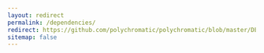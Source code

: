 ```yaml
---
layout: redirect
permalink: /dependencies/
redirect: https://github.com/polychromatic/polychromatic/blob/master/DEVELOPMENT.md#Dependencies
sitemap: false
---
```

